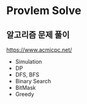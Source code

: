 # Provlem Solve

## 알고리즘 문제 풀이

https://www.acmicpc.net/

- Simulation
- DP
- DFS, BFS
- Binary Search
- BitMask
- Greedy